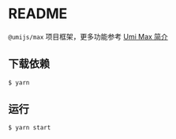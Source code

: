 # README

`@umijs/max` 项目框架，更多功能参考 [Umi Max 简介](https://umijs.org/docs/max/introduce)

## 下载依赖

```bash
$ yarn
```

## 运行

```bash
$ yarn start
```
